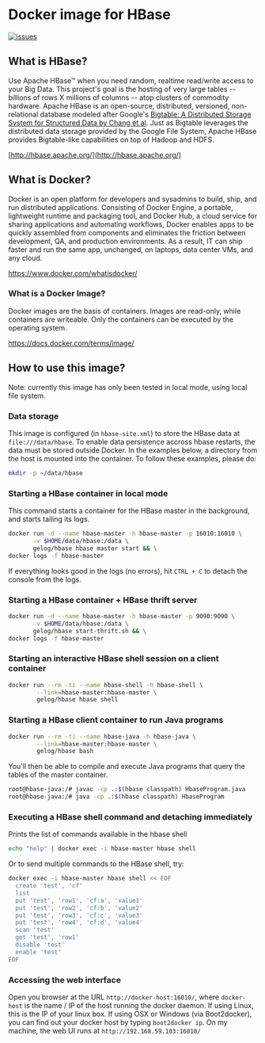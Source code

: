 # Docker image for HBase

[ ![issues](https://img.shields.io/github/issues/gelog/docker-ubuntu-hbase.svg) ](https://github.com/gelog/docker-ubuntu-hbase)


## What is HBase?
Use Apache HBase™ when you need random, realtime read/write access to your Big Data. This project's goal is the hosting of very large tables -- billions of rows X millions of columns -- atop clusters of commodity hardware. Apache HBase is an open-source, distributed, versioned, non-relational database modeled after Google's [Bigtable: A Distributed Storage System for Structured Data by Chang et al](http://research.google.com/archive/bigtable.html). Just as Bigtable leverages the distributed data storage provided by the Google File System, Apache HBase provides Bigtable-like capabilities on top of Hadoop and HDFS.

[http://hbase.apache.org/](http://hbase.apache.org/)


## What is Docker?
Docker is an open platform for developers and sysadmins to build, ship, and run distributed applications. Consisting of Docker Engine, a portable, lightweight runtime and packaging tool, and Docker Hub, a cloud service for sharing applications and automating workflows, Docker enables apps to be quickly assembled from components and eliminates the friction between development, QA, and production environments. As a result, IT can ship faster and run the same app, unchanged, on laptops, data center VMs, and any cloud.

https://www.docker.com/whatisdocker/

### What is a Docker Image?
Docker images are the basis of containers. Images are read-only, while containers are writeable. Only the containers can be executed by the operating system.

https://docs.docker.com/terms/image/


## How to use this image?
Note: currently this image has only been tested in local mode, using local file system.

### Data storage
This image is configured (in `hbase-site.xml`) to store the HBase data at `file:///data/hbase`.
To enable data persistence accross hbase restarts, the data must be stored outside Docker. In the examples below, a directory from the host is mounted into the container. To follow these examples, please do:
```bash
mkdir -p ~/data/hbase
```

### Starting a HBase container in local mode
This command starts a container for the HBase master in the background, and starts tailing its logs.
```bash
docker run -d --name hbase-master -h hbase-master -p 16010:16010 \
       -v $HOME/data/hbase:/data \
       gelog/hbase hbase master start && \
docker logs -f hbase-master
```
If everything looks good in the logs (no errors), hit `CTRL + C` to detach the console from the logs.

### Starting a HBase container + HBase thrift server
```bash
docker run -d --name hbase-master -h hbase-master -p 9090:9090 \
       -v $HOME/data/hbase:/data \
       gelog/hbase start-thrift.sh && \
docker logs -f hbase-master
```


### Starting an interactive HBase shell session on a client container
```bash
docker run --rm -ti --name hbase-shell -h hbase-shell \
		--link=hbase-master:hbase-master \
		gelog/hbase hbase shell
```

### Starting a HBase client container to run Java programs
```bash
docker run --rm -ti --name hbase-java -h hbase-java \
		--link=hbase-master:hbase-master \
		gelog/hbase bash
```
You'll then be able to compile and execute Java programs that query the tables of the master container.
```bash
root@hbase-java:/# javac -cp .:$(hbase classpath) HbaseProgram.java
root@hbase-java:/# java -cp .:$(hbase classpath) HbaseProgram
```

### Executing a HBase shell command and detaching immediately
Prints the list of commands available in the hbase shell
```bash
echo "help" | docker exec -i hbase-master hbase shell
```
Or to send multiple commands to the HBase shell, try:
```bash
docker exec -i hbase-master hbase shell << EOF
  create 'test', 'cf'
  list
  put 'test', 'row1', 'cf:a', 'value1'
  put 'test', 'row2', 'cf:b', 'value2'
  put 'test', 'row3', 'cf:c', 'value3'
  put 'test', 'row4', 'cf:d', 'value4'
  scan 'test'
  get 'test', 'row1'
  disable 'test'
  enable 'test'
EOF
```

### Accessing the web interface
Open you browser at the URL `http://docker-host:16010/`, where `docker-host` is the name / IP of the host running the docker daemon. If using Linux, this is the IP of your linux box. If using OSX or Windows (via Boot2docker), you can find out your docker host by typing `boot2docker ip`. On my machine, the web UI runs at `http://192.168.59.103:16010/`
